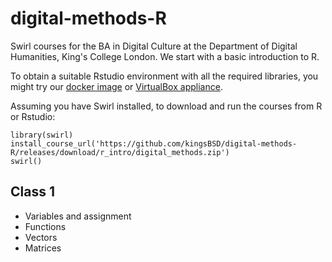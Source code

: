 # digital-methods-R
Swirl courses for the BA in Digital Culture at the Department of Digital Humanities, King's College London.
We start with a basic introduction to R.

To obtain a suitable Rstudio environment with all the required libraries, you might try our
[docker image](https://github.com/kingsBSD/rstudio-kcl-ddh) or
[VirtualBox appliance](https://github.com/kingsBSD/DDH-OneTrueBox).

Assuming you have Swirl installed, to download and run the courses from R or Rstudio:

```
library(swirl)
install_course_url('https://github.com/kingsBSD/digital-methods-R/releases/download/r_intro/digital_methods.zip')
swirl()
```

## Class 1
* Variables and assignment
* Functions
* Vectors
* Matrices